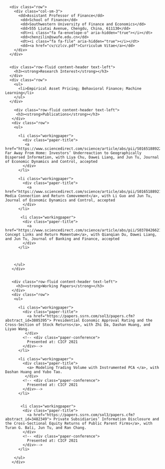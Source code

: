 <html lang="en">
  <body>
   
      <div class="row">
        <div class="col-sm-3">
          <dd>Assistant Professor of Finance</dd>
           <dd>School of Finance</dd>
           <dd>Southwestern University of Finance and Economics</dd>
           <dd>555 Liutai Avenue, Chengdu, China, 611130</dd>
           <dt><i class="fa fa-envelope-o" aria-hidden="true"></i></dt>
           <dd>chenzilin@swufe.edu.cn</dd>
           <dt><i class="fa fa-file" aria-hidden="true"></i></dt>
           <dd><a href="cv/czlcv.pdf">Curriculum Vitae</a></dd>
        </div>
      </div>


      <div class="row-fluid content-header text-left">
        <h3><strong>Research Interest</strong></h3>
      </div>
      <div class="row">
        <ul>
          <li>Empirical Asset Pricing; Behavioral Finance; Machine Learning</li>
        </ul>
      </div>
    
        <div class="row-fluid content-header text-left">
         <h3><strong>Publications</strong></h3>
       </div>
       <div class="row">
        <ul>
          
          <li class="workingpaper">
            <div class="paper-title">
             <a href="https://www.sciencedirect.com/science/article/abs/pii/S0165188922000306"> Far Away From Home: Investors’ Underreaction to Geographically Dispersed Information, with Liya Chu, Dawei Liang, and Jun Tu, Journal of Economic Dynamics and Control, accepted
            </div>
          </li>
          
          <li class="workingpaper">
            <div class="paper-title">
              <a href="https://www.sciencedirect.com/science/article/abs/pii/S0165188921001263"> Media Connection and Return Comovement</a>, with Li Guo and Jun Tu, Journal of Economic Dynamics and Control, accepted
            </div>
          </li>
          
           <li class="workingpaper">
            <div class="paper-title">
              <a href="https://www.sciencedirect.com/science/article/abs/pii/S0378426621002806"> Concept Links and Return Momentum</a>, with Qianqian Du, Dawei Liang, and Jun Tu, Journal of Banking and Finance, accepted
            </div>
          </li>
          
    
          
        </ul>
       </div>
      
      
       <div class="row-fluid content-header text-left">
         <h3><strong>Working Papers</strong></h3>
       </div>
       <div class="row">
        <ul>
          
          <li class="workingpaper">
            <div class="paper-title">
              <a href="https://papers.ssrn.com/sol3/papers.cfm?abstract_id=3805395"> Presidential Economic Approval Rating and the Cross-Section of Stock Returns</a>, with Zhi Da, Dashan Huang, and Liyao Wang.
             </div>
            <!-- <div class="paper-conference">
              Presented at: CICF 2021
            </div>-->
          </li>
          
          <li class="workingpaper">
            <div class="paper-title">
              <a> Modeling Trading Volume with Instrumented PCA </a>, with Dashan Huang and Yubo Tao.
             </div>
            <!-- <div class="paper-conference">
              Presented at: CICF 2021
            </div>-->
          </li>
          
          
           <li class="workingpaper">
            <div class="paper-title">
              <a href="https://papers.ssrn.com/sol3/papers.cfm?abstract_id=3482349"> Private Subsidiaries’ Information Disclosure and the Cross-Sectional Equity Returns of Public Parent Firms</a>, with Turan G. Bali, Jun Tu, and Ran Chang.
            </div>
            <!-- <div class="paper-conference">
              Presented at: CICF 2021
            </div>-->
          </li>
          
        </ul>
       </div>
    


  </body>
</html>
  
         

